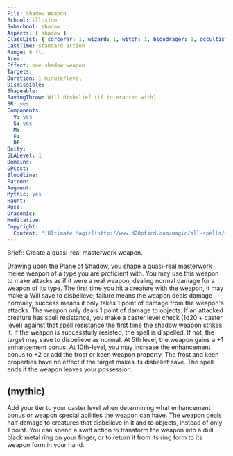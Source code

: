 ```yaml
---
File: Shadow Weapon
School: illusion
Subschool: shadow
Aspects: [ shadow ]
ClassList: { sorcerer: 1, wizard: 1, witch: 1, bloodrager: 1, occultist: 1, psychic: 1 }
CastTime: standard action
Range: 0 ft.
Area: 
Effect: one shadow weapon
Targets: 
Duration: 1 minute/level
Dismissible: 
Shapeable: 
SavingThrow: Will disbelief (if interacted with)
SR: yes
Components:
  V: yes
  S: yes
  M: 
  F: 
  DF: 
Deity: 
SLALevel: 1
Domains: 
GPCost: 
Bloodline: 
Patron: 
Augment: 
Mythic: yes
Haunt: 
Ruse: 
Draconic: 
Meditative: 
Copyright:
  Content: "[Ultimate Magic](http://www.d20pfsrd.com/magic/all-spells/s/shadow-weapon)"
---
```

Brief:: Create a quasi-real masterwork weapon.

Drawing upon the Plane of Shadow, you shape a quasi-real masterwork melee weapon of a type you are proficient with. You may use this weapon to make attacks as if it were a real weapon, dealing normal damage for a weapon of its type. The first time you hit a creature with the weapon, it may make a Will save to disbelieve; failure means the weapon deals damage normally, success means it only takes 1 point of damage from the weapon's attacks. The weapon only deals 1 point of damage to objects.  If an attacked creature has spell resistance, you make a caster level check (1d20 + caster level) against that spell resistance the first time the shadow weapon strikes it. If the weapon is successfully resisted, the spell is dispelled. If not, the target may save to disbelieve as normal.  At 5th level, the weapon gains a +1 enhancement bonus. At 10th-level, you may increase the enhancement bonus to +2 or add the frost or keen weapon property. The frost and keen properties have no effect if the target makes its disbelief save.  The spell ends if the weapon leaves your possession.


## (mythic)

Add your tier to your caster level when determining what enhancement bonus or weapon special abilities the weapon can have. The weapon deals half damage to creatures that disbelieve in it and to objects, instead of only 1 point. You can spend a swift action to transform the weapon into a dull black metal ring on your finger, or to return it from its ring form to its weapon form in your hand.
